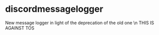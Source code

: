 # discordmessagelogger
New message logger in light of the deprecation of the old one \n
THIS IS AGAINST TOS
